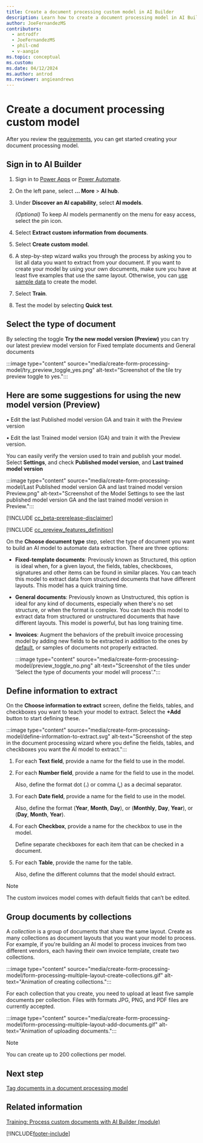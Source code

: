 ```yaml
---
title: Create a document processing custom model in AI Builder
description: Learn how to create a document processing model in AI Builder.
author: JoeFernandezMS
contributors:
  - antrodfr
  - JoeFernandezMS
  - phil-cmd
  - v-aangie
ms.topic: conceptual
ms.custom: 
ms.date: 04/12/2024
ms.author: antrod
ms.reviewer: angieandrews
---
```


# Create a document processing custom model

After you review the [requirements](form-processing-model-requirements.md), you can get started creating your document processing model.

## Sign in to AI Builder

1. Sign in to [Power Apps](https://make.powerapps.com/) or [Power Automate](https://make.powerautomate.com).
1. On the left pane, select **... More** > **AI hub**.
1. Under **Discover an AI capability**, select **AI models**.

    *(Optional)* To keep AI models permanently on the menu for easy access, select the pin icon.

1. Select **Extract custom information from documents**.
1. Select **Create custom model**.
1. A step-by-step wizard walks you through the process by asking you to list all data you want to extract from your document. If you want to create your model by using your own documents, make sure you have at least five examples that use the same layout. Otherwise, you can [use sample data](form-processing-sample-data.md) to create the model.
1. Select **Train**.
1. Test the model by selecting **Quick test**.

## Select the type of document

By selecting the toggle **Try the new model version (Preview)** you can try our latest preview model version for Fixed template documents and General documents

:::image type="content" source="media/create-form-processing-model/try_preview_toggle_yes.png" alt-text="Screenshot of the tile try preview toggle to yes.":::

## Here are some suggestions for using the new model version (Preview)

•	Edit the last Published model version GA and train it with the Preview version

•	Edit the last Trained model version (GA) and train it with the Preview version.

You can easily verify the version used to train and publish your model.
Select **Settings**, and check **Published model version**, and **Last trained model version**

:::image type="content" source="media/create-form-processing-model/Last Published model version GA and last trained model version Preview.png" alt-text="Screenshot of the Model Settings to see the last published model version GA and the last trained model version in Preview.":::


[!INCLUDE [cc_beta-prerelease-disclaimer](./includes/cc-beta-prerelease-disclaimer.md)]

[!INCLUDE [cc_preview_features_definition](./includes/cc-preview-features-definition.md)]

On the **Choose document type** step, select the type of document you want to build an AI model to automate data extraction. There are three options:

- **Fixed-template documents**: Previously known as Structured, this option is ideal when, for a given layout, the fields, tables, checkboxes, signatures and other items can be found in similar places. You can teach this model to extract data from structured documents that have different layouts. This model has a quick training time.
- **General documents**: Previously known as Unstructured, this option is ideal for any kind of documents, especially when there's no set structure, or when the format is complex. You can teach this model to extract data from structured or unstructured documents that have different layouts. This model is powerful, but has long training time.
- **Invoices**: Augment the behaviors of the prebuilt invoice processing model by adding new fields to be extracted in addition to the ones by [default](prebuilt-invoice-processing.md#model-output), or samples of documents not properly extracted.

    :::image type="content" source="media/create-form-processing-model/preview_toggle_no.png" alt-text="Screenshot of the tiles under 'Select the type of documents your model will process'.":::

## Define information to extract

On the **Choose information to extract** screen, define the fields, tables, and checkboxes you want to teach your model to extract. Select the **+Add** button to start defining these.

:::image type="content" source="media/create-form-processing-model/define-information-to-extract.svg" alt-text="Screenshot of the step in the document processing wizard where you define the fields, tables, and checkboxes you want the AI model to extract.":::

1. For each **Text field**, provide a name for the field to use in the model.

1. For each **Number field**, provide a name for the field to use in the model.

    Also, define the format dot (**.**) or comma (**,**) as a decimal separator.

1. For each **Date field**, provide a name for the field to use in the model.

    Also, define the format (**Year**, **Month**, **Day**), or (**Monthly**, **Day**, **Year**), or (**Day**, **Month**, **Year**).

1. For each **Checkbox**, provide a name for the checkbox to use in the model.

    Define separate checkboxes for each item that can be checked in a document.

1. For each **Table**, provide the name for the table.

    Also, define the different columns that the model should extract.

 > [!NOTE]
 > The custom invoices model comes with default fields that can’t be edited.

## Group documents by collections

A *collection* is a group of documents that share the same layout. Create as many collections as document layouts that you want your model to process. For example, if you're building an AI model to process invoices from two different vendors, each having their own invoice template, create two collections.

:::image type="content" source="media/create-form-processing-model/form-processing-multiple-layout-create-collections.gif" alt-text="Animation of creating collections.":::

For each collection that you create, you need to upload at least five sample documents per collection. Files with formats JPG, PNG, and PDF files are currently accepted.

:::image type="content" source="media/create-form-processing-model/form-processing-multiple-layout-add-documents.gif" alt-text="Animation of uploading documents.":::

 > [!NOTE]
 > You can create up to 200 collections per model.

## Next step

[Tag documents in a document processing model](tag-form-processing-model.md)

## Related information

[Training: Process custom documents with AI Builder (module)](/training/modules/get-started-with-form-processing/)

[!INCLUDE[footer-include](includes/footer-banner.md)]
